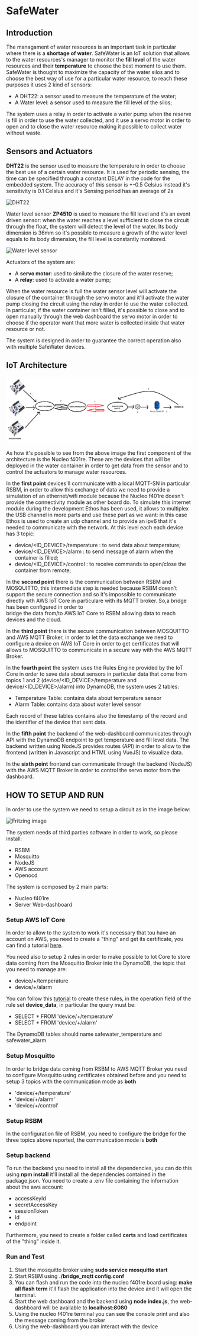 # SafeWater

## Introduction

The managament of water resources is an important task in particular where there is a **shortage of water**. SafeWater is an IoT solution that allows to the water resources's manager to monitor the **fill level** of the water resources and their **temperature** to choose the best moment to use them.
SafeWater is thought to maximize the capacity of the water silos and to choose the best way of use for a particular water resource, to reach these purposes it uses 2 kind of sensors:

- A DHT22: a sensor used to measure the temperature of the water;
- A Water level: a sensor used to measure the fill level of the silos;

The system uses a relay in order to activate a water pump when the reserve is fill in order to use the water collected, and it use a servo motor in order to open and to close the water resource making it possible to collect water without waste.

## Sensors and Actuators

**DHT22** is the sensor used to measure the temperature in order to choose the best use of a certain water resource. It is used for periodic sensing, the time can be specified through a constant DELAY in the code for the embedded system. The accuracy of this sensor is +-0.5 Celsius instead it's sensitivity is 0.1 Celsius and it's Sensing period has an average of 2s

![DHT22](https://encrypted-tbn0.gstatic.com/images?q=tbn:ANd9GcTl4hbNtcYRyk61Te1Oc6CpURJg1IHGcW0OeUMNck-hJ4uDKsvC4lXkHNmg6mThXXZPjs8&usqp=CAU)

Water level sensor **ZP4510** is used to measure the fill level and it's an event driven sensor: when  the water reaches a level sufficient to close the circuit through the float, the system will detect the level of the water. Its body dimension is 36mm so it's possible to measure a growth of the water level equals to its body dimension, the fill level is constantly monitored.

![Water level sensor](https://images-na.ssl-images-amazon.com/images/I/61%2BHMmSEonL._AC_SX450_.jpg)

Actuators of the system are: 

- A **servo motor**: used to similute the closure of the water reserve;
- A **relay**: used to activate a water pump;

When the water resource is full the water sensor level will activate the closure of the container through the servo motor and it'll activate the water pump closing the circuit using the relay in order to use the water collected. In particular, if the water container isn't filled, it's possible to close and to open manually through the web dashboard the servo motor in order to choose if the operator want that more water is collected inside that water resource or not.

The system is designed in order to guarantee the correct operation also with multiple SafeWater devices.

## IoT Architecture

![Scheme](https://github.com/daniele3b/SafeWater/blob/main/images/schema.png)

As how it's possible to see from the above image the first component of the architecture is the Nucleo f401re. These are the devices that will be deployed in the water container in order to get data from the sensor and to control the actuators to manage water resources.

In the **first point** devices'll communicate with a local MQTT-SN in particular RSBM, in order to allow this exchange of data we need to provide a simulation of an ethernet/wifi module because the Nucleo f401re doesn't provide the connectivity module as other board do. To simulate this internet module during the development Ethos has been used, it allows to multiplex the USB channel in more parts and use these part as we want: in this case Ethos is used to create an udp channel and to provide an ipv6 that it's needed to communicate with the network. At this level each each device has 3 topic:

- device/<ID_DEVICE>/temperature : to send data about temperature;
- device/<ID_DEVICE>/alarm : to send message of alarm when the container is filled;
- device/<ID_DEVICE>/control : to receive commands to open/close the container from remote;


In the **second point** there is the communication between RSBM and MOSQUITTO, this intermediate step is needed because RSBM doesn't support the secure connection and so it's impossible to communicate directly wth AWS IoT Core in particulare with its MQTT broker. So,a bridge has been configured in order to  
bridge the data from/to AWS IoT Core to RSBM allowing data to reach devices and the cloud.

In the **third point** there is the secure communication between MOSQUITTO and AWS MQTT Broker, in order to let the data exchange we need to configure a device on AWS IoT Core in order to get certificates that will allows to MOSQUITTO to communicate in a secure way with the AWS MQTT Broker.

In the **fourth point** the system uses the Rules Engine provided by the IoT Core in order to save data about sensors in particular data that come from topics 1 and 2 (device/<ID_DEVICE>/temperature and device/<ID_DEVICE>/alarm) into DynamoDB, the system uses 2 tables:

- Temperature Table: contains data about temperature sensor
- Alarm Table: contains data about water level sensor

Each record of these tables contains also the timestamp of the record and the identifier of the device that sent data.

In the **fifth point** the backend of the web-dashboard communicates through API with the DynamoDB endpoint to get temperature and fill level data. The backend written using NodeJS provides routes (API) in order to allow to the frontend (written in Javascript and HTML using VueJS) to visualize data.

In the **sixth point** frontend can communicate through the backend (NodeJS) with the AWS MQTT Broker in order to control the servo motor from the dashboard.


## HOW TO SETUP AND RUN ##

In order to use the system we need to setup a circuit as in the image below:

![Fritzing image](https://images-na.ssl-images-amazon.com/images/I/61%2BHMmSEonL._AC_SX450_.jpg)

The system needs of third parties software in order to work, so please install:

- RSBM
- Mosquitto
- NodeJS
- AWS account 
- Openocd

The system is composed by 2 main parts:

- Nucleo f401re
- Server Web-dashboard

### Setup AWS IoT Core

In order to allow to the system to work it's necessary that tou have an account on AWS, you need to create a "thing" and get its certificate, you can find a tutorial [here](https://docs.aws.amazon.com/iot/latest/developerguide/iot-moisture-create-thing.html).

You need also to setup 2 rules in order to make possible to Iot Core to store data coming from the Mosquitto Broker into the DynamoDB, the topic that you need to manage are:

- device/+/temperature
- device/+/alarm

You can follow this [tutorial](https://docs.aws.amazon.com/iot/latest/developerguide/iot-ddb-rule.html) to create these rules, in the operation field of the rule set **device_data**, in particular the query must be:

- SELECT * FROM 'device/+/temperature'
- SELECT * FROM 'device/+/alarm'

The DynamoDB tables should name safewater_temperature and safewater_alarm

### Setup Mosquitto

In order to bridge data coming from RSBM to AWS MQTT Broker you need to configure Mosquitto using certificates obtained before and you need to setup 3 topics with the communication mode as **both**

- 'device/+/temperature'
- 'device/+/alarm'
- 'device/+/control'

### Setup RSBM

In the configuration file of RSBM, you need to configure the bridge for the three topics above reported, the communication mode is **both**

### Setup backend

To run the backend you need to install all the dependencies, you can do this using **npm install** it'll install all the dependencies contained in the package.json. You need to create a .env file containing the information about the aws account:

- accessKeyId
- secretAccessKey
- sessionToken
- id
- endpoint

Furthermore, you need to create a folder called **certs** and load certificates of the "thing" inside it.

### Run and Test 

1. Start the mosquitto broker using **sudo service mosquitto start**
2. Start RSBM using **./bridge_mqtt config.conf**
3. You can flash and run the code into the nucleo f401re board using: **make all flash term** it'll flash the application into the device and it will open the terminal.
4. Start the web dashboard and the backend using **node index.js**, the web-dashboard will be available to **localhost:8080**
5. Using the nucleo f401re terminal you can see the console print and also the message coming from the broker
6. Using the web-dashboard you can interact with the device




